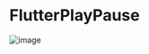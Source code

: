 # FlutterPlayPause

![image](https://github.com/user-attachments/assets/0fb3076c-a318-424f-b526-9e5b456b963e)

